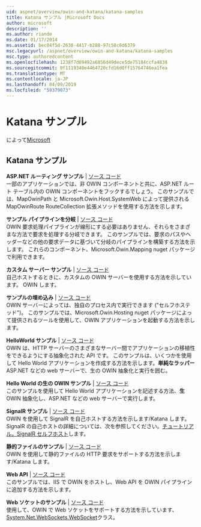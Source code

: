 ```yaml
---
uid: aspnet/overview/owin-and-katana/katana-samples
title: Katana サンプル |Microsoft Docs
author: microsoft
description: ''
ms.author: riande
ms.date: 01/17/2014
ms.assetid: bec04f5d-2638-4417-b288-97c58c8d6379
msc.legacyurl: /aspnet/overview/owin-and-katana/katana-samples
msc.type: authoredcontent
ms.openlocfilehash: 1238f7d09492a6856d49dece5de75184ccfa4838
ms.sourcegitcommit: 0f1119340e4464720cfd16d0ff15764746ea1fea
ms.translationtype: MT
ms.contentlocale: ja-JP
ms.lasthandoff: 04/09/2019
ms.locfileid: "59379073"
---
```

# <a name="katana-samples"></a>Katana サンプル

によって[Microsoft](https://github.com/microsoft)

## <a name="katana-samples"></a>Katana サンプル

**ASP.NET ルーティング サンプル** | [ソース コード](https://github.com/aspnet/samples/tree/master/samples/aspnet/Katana/AspNetRoutes)  
一部のアプリケーションでは、非 OWIN コンポーネントと共に、ASP.NET ルート テーブル内の OWIN コンポーネントをフックするでしょう。 このサンプルでは、MapOwinPath と Microsoft.Owin.Host.SystemWeb によって提供される MapOwinRoute RouteCollection 拡張メソッドを使用する方法を示します。

**サンプル パイプラインを分岐** | [ソース コード](https://github.com/aspnet/samples/tree/master/samples/aspnet/Katana/BranchingPipelines)  
OWIN 要求処理パイプラインが線形にする必要はありません、それらをさまざまな方法で要求を処理する分岐できます。 このサンプルでは、要求のパスやヘッダーなどの他の要求データに基づいて分岐のパイプラインを構築する方法を示します。 これらのコンポーネント、Microsoft.Owin.Mapping nuget パッケージで利用できます。

**カスタム サーバー サンプル** | [ソース コード](https://github.com/aspnet/samples/tree/master/samples/aspnet/Katana/CustomServer)   
自己ホストするときに、カスタムの OWIN サーバーを使用する方法を示しています。 OWIN します。

**サンプルの埋め込み** | [ソース コード](https://github.com/aspnet/samples/tree/master/samples/aspnet/Katana/Embedded)  
OWIN サーバーによっては、独自のプロセス内で実行できます (&quot;セルフホステッド&quot;)。 このサンプルでは、Microsoft.Owin.Hosting nuget パッケージによって提供されるツールを使用して、OWIN アプリケーションを起動する方法を示します。

**HelloWorld サンプル** | [ソース コード](https://github.com/aspnet/samples/tree/master/samples/aspnet/Katana/HelloWorld)  
OWIN は、HTTP サーバーのさまざまなサーバー間でアプリケーションの移植性をできるようにする抽象化された API です。 このサンプルは、いくつかを使用して Hello World アプリケーションを作成する方法を示します。**単純なラッパー** ASP.NET などの web サーバーで、生の OWIN 抽象化と実行を囲む。

**Hello World の生の OWIN サンプル** | [ソース コード](https://github.com/aspnet/samples/tree/master/samples/aspnet/Katana/HelloWorldRawOwin)  
このサンプルを使用して Hello World アプリケーションを記述する方法、**生**OWIN 抽象化し、ASP.NET などの web サーバーで実行します。

**SignalR サンプル** | [ソース コード](https://github.com/aspnet/samples/tree/master/samples/aspnet/Katana/SignalR)  
OWIN を使用して SignalR を自己ホストする方法を示します/Katana します。 SignalR の自己ホストの詳細については、次を参照してください。[チュートリアル。SignalR セルフホスト](../../../signalr/overview/deployment/tutorial-signalr-self-host.md)します。

**静的ファイルのサンプル** | [ソース コード](https://github.com/aspnet/samples/tree/master/samples/aspnet/Katana/StaticFilesSample)   
OWIN を使用して静的ファイルの HTTP 要求をサポートする方法を示します/Katana します。

**Web API** | [ソース コード](https://github.com/aspnet/samples/tree/master/samples/aspnet/Katana/WebApi)   
このサンプルでは、IIS で OWIN をホストし、Web API を OWIN パイプラインに追加する方法を示します。

**Web ソケットのサンプル** | [ソース コード](https://github.com/aspnet/samples/tree/master/samples/aspnet/Katana/WebSocketSample)   
使用して、OWIN で Web ソケットをサポートする方法を示しています、 [System.Net.WebSockets.WebSocket](https://msdn.microsoft.com/library/system.net.websockets.websocket(v=vs.110).aspx)クラス。
